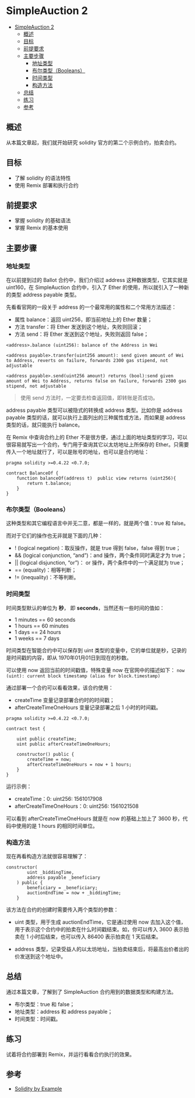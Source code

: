 # SimpleAuction 2

- [SimpleAuction 2](#SimpleAuction-2)
  - [概述](#%E6%A6%82%E8%BF%B0)
  - [目标](#%E7%9B%AE%E6%A0%87)
  - [前提要求](#%E5%89%8D%E6%8F%90%E8%A6%81%E6%B1%82)
  - [主要步骤](#%E4%B8%BB%E8%A6%81%E6%AD%A5%E9%AA%A4)
    - [地址类型](#%E5%9C%B0%E5%9D%80%E7%B1%BB%E5%9E%8B)
    - [布尔类型（Booleans）](#%E5%B8%83%E5%B0%94%E7%B1%BB%E5%9E%8BBooleans)
    - [时间类型](#%E6%97%B6%E9%97%B4%E7%B1%BB%E5%9E%8B)
    - [构造方法](#%E6%9E%84%E9%80%A0%E6%96%B9%E6%B3%95)
  - [总结](#%E6%80%BB%E7%BB%93)
  - [练习](#%E7%BB%83%E4%B9%A0)
  - [参考](#%E5%8F%82%E8%80%83)

## 概述

从本篇文章起，我们就开始研究 solidity 官方的第二个示例合约，拍卖合约。

## 目标

- 了解 solidity 的语法特性
- 使用 Remix 部署和执行合约

## 前提要求

- 掌握 solidity 的基础语法
- 掌握 Remix 的基本使用

## 主要步骤

### 地址类型

在以前提到过的 Ballot 合约中，我们介绍过 address 这种数据类型，它其实就是 uint160，在 SimpleAuction 合约中，引入了 Ether 的使用，所以就引入了一种新的类型 address payable 类型。

先看看官网的一段关于 address 的一个最常用的属性和二个常用方法描述：

- 属性 balance：返回 uint256，即当前地址上的 Ether 数量；
- 方法 transfer：将 Ether 发送到这个地址，失败则回滚；
- 方法 send：将 Ether 发送到这个地址，失败则返回 false；

```
<address>.balance (uint256): balance of the Address in Wei

<address payable>.transfer(uint256 amount): send given amount of Wei to Address, reverts on failure, forwards 2300 gas stipend, not adjustable

<address payable>.send(uint256 amount) returns (bool):send given amount of Wei to Address, returns false on failure, forwards 2300 gas stipend, not adjustable
```

> 使用 send 方法时，一定要去检查返回值，即转账是否成功。

address payable 类型可以被隐式的转换成 address 类型。比如你是 address payable 类型的话，就可以执行上面列出的三种属性或方法，而如果是 address 类型的话，就只能执行 balance。

在 Remix 中查询合约上的 Ether 不是很方便，通过上面的地址类型的学习，可以很容易就写出一个合约，专门用于查询其它以太坊地址上所保存的 Ether。只需要传入一个地址就行了，可以是账号的地址，也可以是合约地址：

```
pragma solidity >=0.4.22 <0.7.0;

contract BalanceOf {
    function balanceOf(address t)  public view returns (uint256){
        return t.balance;
    }
}
```

### 布尔类型（Booleans）

这种类型和其它编程语言中并无二意，都是一样的，就是两个值：true 和 false。

而对于它们的操作也无非就是下面的几种：

- ! (logical negation)：取反操作，就是 true 得到 false，false 得到 true；
- && (logical conjunction, “and”)：and 操作，两个条件同时满足才为 true；
- || (logical disjunction, “or”)： or 操作，两个条件中的一个满足就为 true；
- == (equality)：相等判断；
- != (inequality)：不等判断。

### 时间类型

时间类型默认的单位为 **秒**， 即 **seconds**，当然还有一些时间的值如：

- 1 minutes == 60 seconds
- 1 hours == 60 minutes
- 1 days == 24 hours
- 1 weeks == 7 days

时间类型在智能合约中可以保存到 uint 类型的变量中，它的单位就是秒，记录的是时间戳的内容，即从 1970年01月01日到现在的秒数。

可以使用 now 返回当前的时间戳值，特殊变量 now 在官网中的描述如下：
`now (uint): current block timestamp (alias for block.timestamp)`

通过部署一个合约可以看看效果，该合约使用：

- createTime 变量记录部署合约时的时间戳；
- afterCreateTimeOneHours 变量记录部署之后 1 小时的时间戳。

```
pragma solidity >=0.4.22 <0.7.0;

contract test {
    
    uint public createTime;
    uint public afterCreateTimeOneHours;
    
    constructor() public {
        createTime = now;
        afterCreateTimeOneHours = now + 1 hours;
    }
}
```

运行示例：

- createTime：0: uint256: 1561017908
- afterCreateTimeOneHours：0: uint256: 1561021508

可以看到 afterCreateTimeOneHours 就是在 now 的基础上加上了 3600 秒，代码中使用的是 1 hours 的相同时间单位。

### 构造方法

现在再看构造方法就很容易理解了：

```
constructor(
        uint _biddingTime,
        address payable _beneficiary
    ) public {
        beneficiary = _beneficiary;
        auctionEndTime = now + _biddingTime;
    }
```

该方法在合约的创建时需要传入两个类型的参数：
- uint 类型，用于生成 auctionEndTime，它是通过使用 now 去加入这个值，用于表示这个合约中的拍卖在什么时间戳结束。如，你可以传入 3600 表示拍卖在 1 小时后结束，也可以传入 86400 表示拍卖在 1 天后结束。

- address 类型，记录受益人的以太坊地址，当拍卖结束后，将最高出价者出的价发送到这个地址中。

## 总结

通过本篇文章，了解到了 SimpleAuction 合约用到的数据类型和构建方法。

- 布尔类型：true 和 false；
- 地址类型：address 和 address payable；
- 时间类型：时间戳。

## 练习

试着将合约部署到 Remix，并运行看看合约执行的效果。

## 参考

- [Solidity by Example](https://solidity.readthedocs.io/en/v0.5.9/solidity-by-example.html)

